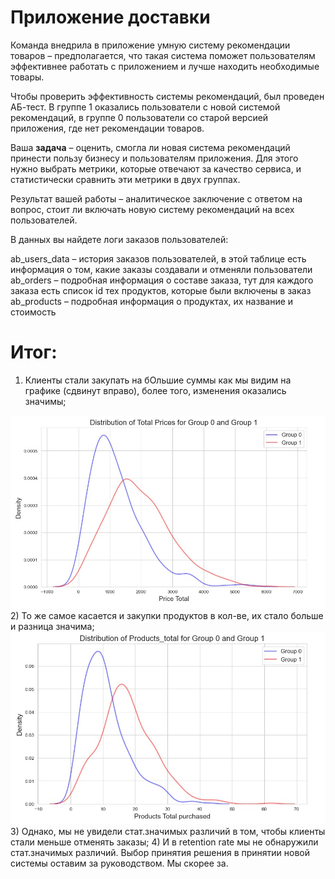 # Приложение доставки

Команда внедрила в приложение умную систему рекомендации товаров – предполагается, что такая система поможет пользователям эффективнее работать с приложением и лучше находить необходимые товары.

Чтобы проверить эффективность системы рекомендаций, был проведен АБ-тест. В группе 1 оказались пользователи с новой системой рекомендаций, в группе 0 пользователи со старой версией приложения, где нет рекомендации товаров.

  Ваша <strong>задача</strong> – оценить, смогла ли новая система рекомендаций принести пользу бизнесу и пользователям приложения. Для этого нужно выбрать метрики, которые отвечают за качество сервиса, и статистически сравнить эти метрики в двух группах.

Результат вашей работы – аналитическое заключение с ответом на вопрос, стоит ли включать новую систему рекомендаций на всех пользователей.

В данных вы найдете логи заказов пользователей:

ab_users_data – история заказов пользователей, в этой таблице есть информация о том, какие заказы создавали и отменяли пользователи
ab_orders – подробная информация о составе заказа, тут для каждого заказа есть список id тех продуктов, которые были включены в заказ
ab_products – подробная информация о продуктах, их название и стоимость

# Итог: 
  1) Клиенты стали закупать на бOльшие суммы как мы видим на графике (сдвинут вправо), более того, изменения оказались значимы;
  <img src="https://github.com/Shamee69/A-B-tests-1/blob/main/%D0%9A%D0%B5%D0%B9%D1%81%20%E2%84%962/Screenshot_1.jpg" alt="img-1">
  2) То же самое касается и закупки продуктов в кол-ве, их стало больше и разница значима;
   <img src="https://github.com/Shamee69/A-B-tests-1/blob/main/%D0%9A%D0%B5%D0%B9%D1%81%20%E2%84%962/Screenshot_3.jpg" alt="img-1">
  3) Однако, мы не увидели стат.значимых различий в том, чтобы клиенты стали меньше отменять заказы;
  4) И в retention rate мы не обнаружили стат.значимых различий.
Выбор принятия решения в принятии новой системы оставим за руководством. Мы скорее за.
